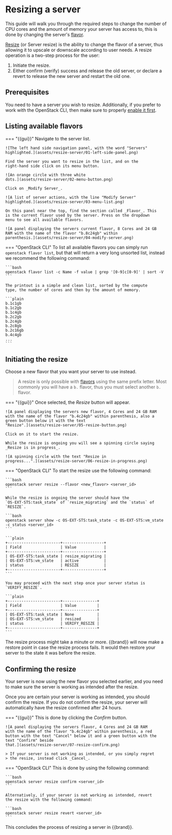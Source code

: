 # Resizing a server

This guide will walk you through the required steps to change the
number of CPU cores and the amount of memory your server has access
to, this is done by changing the server's
[flavor](../../../reference/flavors/index.md).

[Resize](https://docs.openstack.org/nova/latest/admin/configuration/resize.html)
(or Server resize) is the ability to change the flavor of a server,
thus allowing it to upscale or downscale according to user needs. A
resize operation is a two-step process for the user:

1. Initiate the resize.
2. Either confirm (verify) success and release the old server, or
   declare a revert to release the new server and restart the old one.

## Prerequisites

You need to have a server you wish to resize. Additionally, if you
prefer to work with the OpenStack CLI, then make sure to properly
[enable it first](../../getting-started/enable-openstack-cli.md).

## Listing available flavors

=== "{{gui}}"
    Navigate to the server list.

    ![The left hand side navigation panel, with the word "Servers"
    highlighted.](assets/resize-server/01-left-side-panel.png)

    Find the server you want to resize in the list, and on the
    right-hand side click on its menu button.

    ![An orange circle with three white
    dots.](assets/resize-server/02-menu-button.png)

    Click on _Modify Server_.

    ![A list of server actions, with the line "Modify Server"
    highlighted.](assets/resize-server/03-menu-list.png)

    On this panel near the top, find the section called _Flavor_. This
    is the current flavor used by the server. Press on the dropdown
    menu to see all available flavors.

    ![A panel displaying the servers current flavor, 8 Cores and 24 GB
    RAM with the name of the flavor "b.8c24gb" within
    parenthesis.](assets/resize-server/04-modify-server.png)
=== "OpenStack CLI"
    To list all available flavors you can simply run `openstack flavor
    list`, but that will return a very long unsorted list, instead we
    recommend the following command:

    ```bash
    openstack flavor list -c Name -f value | grep '[0-9]c[0-9]' | sort -V
    ```

    The printout is a simple and clean list, sorted by the compute
    type, the number of cores and then by the amount of memory.

    ```plain
    b.1c1gb
    b.1c2gb
    b.1c4gb
    b.2c2gb
    b.2c4gb
    b.2c8gb
    b.2c16gb
    b.4c4gb
    ...
    ```

## Initiating the resize

Choose a new flavor that you want your server to use instead.

> A resize is only possible with [flavors](../../../reference/flavors/index.md) using
> the same prefix letter. Most commonly you will have a `b.` flavor,
> thus you must select another `b.` flavor.

=== "{{gui}}"
    Once selected, the _Resize_ button will appear.

    ![A panel displaying the servers new flavor, 4 Cores and 24 GB RAM
    with the name of the flavor "b.4c24gb" within parenthesis, also a
    green button below it with the text
    "Resize".](assets/resize-server/05-resize-button.png)

    Click on it to start the resize.

    While the resize is ongoing you will see a spinning circle saying
    _Resize is in progress_.

    ![A spinning circle with the text "Resize in
    progress...".](assets/resize-server/06-resize-in-progress.png)
=== "OpenStack CLI"
    To start the resize use the following command:

    ```bash
    openstack server resize --flavor <new_flavor> <server_id>
    ```

    While the resize is ongoing the server should have the
    `OS-EXT-STS:task_state` of `resize_migrating` and the `status` of
    `RESIZE`.

    ```bash
    openstack server show -c OS-EXT-STS:task_state -c OS-EXT-STS:vm_state -c status <server_id>
    ```

    ```plain
    +-----------------------+------------------+
    | Field                 | Value            |
    +-----------------------+------------------+
    | OS-EXT-STS:task_state | resize_migrating |
    | OS-EXT-STS:vm_state   | active           |
    | status                | RESIZE           |
    +-----------------------+------------------+
    ```

    You may proceed with the next step once your server status is
    `VERIFY_RESIZE`.

    ```plain
    +-----------------------+---------------+
    | Field                 | Value         |
    +-----------------------+---------------+
    | OS-EXT-STS:task_state | None          |
    | OS-EXT-STS:vm_state   | resized       |
    | status                | VERIFY_RESIZE |
    +-----------------------+---------------+
    ```

The resize process might take a minute or more. {{brand}} will
now make a restore point in case the resize process fails. It would
then restore your server to the state it was before the resize.

## Confirming the resize

Your server is now using the new flavor you selected earlier, and you
need to make sure the server is working as intended after the resize.

Once you are certain your server is working as intended, you should
confirm the resize. If you do not confirm the resize, your server will
automatically have the resize confirmed after 24 hours.

=== "{{gui}}"
    This is done by clicking the _Confirm_ button.

    ![A panel displaying the servers flavor, 4 Cores and 24 GB RAM
    with the name of the flavor "b.4c24gb" within parenthesis, a red
    button with the text "Cancel" below it and a green button with the
    text "Confirm" beside
    that.](assets/resize-server/07-resize-confirm.png)

    > If your server is not working as intended, or you simply regret
    > the resize, instead click _Cancel_.
=== "OpenStack CLI"
    This is done by using the following command:

    ```bash
    openstack server resize confirm <server_id>
    ```

    Alternatively, if your server is not working as intended, revert
    the resize with the following command:

    ```bash
    openstack server resize revert <server_id>
    ```

This concludes the process of resizing a server in {{brand}}.
